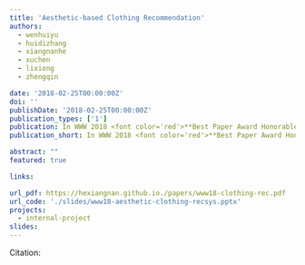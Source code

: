 ```yaml
---
title: 'Aesthetic-based Clothing Recommendation'
authors:
  - wenhuiyu
  - huidizhang
  - xiangnanhe
  - xuchen
  - lixiong
  - zhengqin

date: '2018-02-25T00:00:00Z'
doi: ''
publishDate: '2018-02-25T00:00:00Z'
publication_types: ['1']
publication: In WWW 2018 <font color='red'>**Best Paper Award Honorable Mention**</font>
publication_short: In WWW 2018 <font color='red'>**Best Paper Award Honorable Mention**</font>

abstract: ""
featured: true

links:

url_pdf: https://hexiangnan.github.io./papers/www18-clothing-rec.pdf
url_code: './slides/www18-aesthetic-clothing-recsys.pptx'
projects:
  - internal-project
slides:
---
```




Citation:

